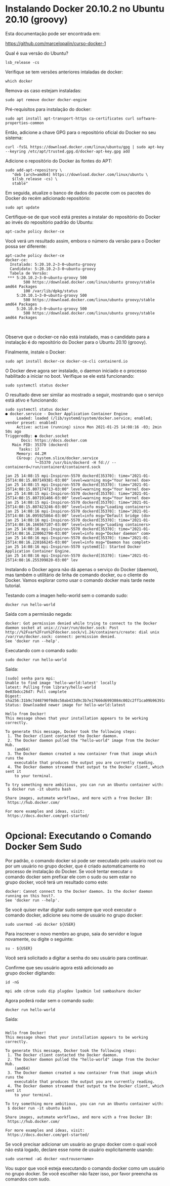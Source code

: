 # Instalando Docker 20.10.2 no Ubuntu 20.10 (groovy)

Esta documentação pode ser encontrada em:

https://github.com/marcelopalin/curso-docker-1

Qual é sua versão do Ubuntu?

```
lsb_release -cs
```

Verifique se tem versões anteriores intaladas de docker:

```
which docker
```

Remova-as caso estejam instaladas:

```
sudo apt remove docker docker-engine
```

Pré-requisitos para instalação do docker:

```
sudo apt install apt-transport-https ca-certificates curl software-properties-common
```

Então, adicione a chave GPG para o repositório oficial do Docker no seu sistema:

```
curl -fsSL https://download.docker.com/linux/ubuntu/gpg | sudo apt-key --keyring /etc/apt/trusted.gpg.d/docker-apt-key.gpg add
```


Adicione o repositório do Docker às fontes do APT:

```
sudo add-apt-repository \
   "deb [arch=amd64] https://download.docker.com/linux/ubuntu \
   $(lsb_release -cs) \
   stable"
```


Em seguida, atualize o banco de dados do pacote com os pacotes do Docker do recém adicionado repositório:

```
sudo apt update
```

Certifique-se de que você está prestes a instalar do repositório do Docker ao invés do repositório padrão do Ubuntu:

```
apt-cache policy docker-ce
```

Você verá um resultado assim, embora o número da versão para o Docker possa ser diferente:

```
apt-cache policy docker-ce
docker-ce:
  Instalado: 5:20.10.2~3-0~ubuntu-groovy
  Candidato: 5:20.10.2~3-0~ubuntu-groovy
  Tabela de Versão:
 *** 5:20.10.2~3-0~ubuntu-groovy 500
        500 https://download.docker.com/linux/ubuntu groovy/stable amd64 Packages
        100 /var/lib/dpkg/status
     5:20.10.1~3-0~ubuntu-groovy 500
        500 https://download.docker.com/linux/ubuntu groovy/stable amd64 Packages
     5:20.10.0~3-0~ubuntu-groovy 500
        500 https://download.docker.com/linux/ubuntu groovy/stable amd64 Packages
```
 

Observe que o docker-ce não está instalado, mas o candidato para a instalação é do repositório do Docker para o Ubuntu 20.10 (groovy).

Finalmente, instale o Docker:

```
sudo apt install docker-ce docker-ce-cli containerd.io
```


O Docker deve agora ser instalado, o daemon iniciado e o processo habilitado a iniciar no boot. Verifique se ele está funcionando:

```
sudo systemctl status docker
```

O resultado deve ser similar ao mostrado a seguir, mostrando que o serviço está ativo e funcionando:

```
sudo systemctl status docker
● docker.service - Docker Application Container Engine
     Loaded: loaded (/lib/systemd/system/docker.service; enabled; vendor preset: enabled)
     Active: active (running) since Mon 2021-01-25 14:08:16 -03; 2min 50s ago
TriggeredBy: ● docker.socket
       Docs: https://docs.docker.com
   Main PID: 35370 (dockerd)
      Tasks: 17
     Memory: 44.2M
     CGroup: /system.slice/docker.service
             └─35370 /usr/bin/dockerd -H fd:// --containerd=/run/containerd/containerd.sock

jan 25 14:08:15 mpi-Inspiron-5570 dockerd[35370]: time="2021-01-25T14:08:15.807149381-03:00" level=warning msg="Your kernel doe>
jan 25 14:08:15 mpi-Inspiron-5570 dockerd[35370]: time="2021-01-25T14:08:15.807174713-03:00" level=warning msg="Your kernel doe>
jan 25 14:08:15 mpi-Inspiron-5570 dockerd[35370]: time="2021-01-25T14:08:15.807191466-03:00" level=warning msg="Your kernel doe>
jan 25 14:08:15 mpi-Inspiron-5570 dockerd[35370]: time="2021-01-25T14:08:15.807423246-03:00" level=info msg="Loading containers>
jan 25 14:08:16 mpi-Inspiron-5570 dockerd[35370]: time="2021-01-25T14:08:16.095925864-03:00" level=info msg="Default bridge (do>
jan 25 14:08:16 mpi-Inspiron-5570 dockerd[35370]: time="2021-01-25T14:08:16.166567107-03:00" level=info msg="Loading containers>
jan 25 14:08:16 mpi-Inspiron-5570 dockerd[35370]: time="2021-01-25T14:08:16.220062798-03:00" level=info msg="Docker daemon" com>
jan 25 14:08:16 mpi-Inspiron-5570 dockerd[35370]: time="2021-01-25T14:08:16.220166245-03:00" level=info msg="Daemon has complet>
jan 25 14:08:16 mpi-Inspiron-5570 systemd[1]: Started Docker Application Container Engine.
jan 25 14:08:16 mpi-Inspiron-5570 dockerd[35370]: time="2021-01-25T14:08:16.255399820-03:00" lev

```

Instalando o Docker agora não dá apenas o serviço do Docker (daemon), mas também o utilitário de linha de comando docker, ou o cliente do Docker. Vamos explorar como usar o comando docker mais tarde neste tutorial.

Testando com a imagen hello-world sem o comando sudo:

```
docker run hello-world
```

Saída com a permissão negada:

```
docker: Got permission denied while trying to connect to the Docker daemon socket at unix:///var/run/docker.sock: Post http://%2Fvar%2Frun%2Fdocker.sock/v1.24/containers/create: dial unix /var/run/docker.sock: connect: permission denied.
See 'docker run --help'.
```

Executando com o comando sudo:

```
sudo docker run hello-world
```

Saída:
```
[sudo] senha para mpi: 
Unable to find image 'hello-world:latest' locally
latest: Pulling from library/hello-world
0e03bdcc26d7: Pull complete 
Digest: sha256:31b9c7d48790f0d8c50ab433d9c3b7e17666d6993084c002c2ff1ca09b96391d
Status: Downloaded newer image for hello-world:latest

Hello from Docker!
This message shows that your installation appears to be working correctly.

To generate this message, Docker took the following steps:
 1. The Docker client contacted the Docker daemon.
 2. The Docker daemon pulled the "hello-world" image from the Docker Hub.
    (amd64)
 3. The Docker daemon created a new container from that image which runs the
    executable that produces the output you are currently reading.
 4. The Docker daemon streamed that output to the Docker client, which sent it
    to your terminal.

To try something more ambitious, you can run an Ubuntu container with:
 $ docker run -it ubuntu bash

Share images, automate workflows, and more with a free Docker ID:
 https://hub.docker.com/

For more examples and ideas, visit:
 https://docs.docker.com/get-started/
```

# Opcional: Executando o Comando Docker Sem Sudo 

Por padrão, o comando docker só pode ser executado pelo usuário root ou por um usuário no grupo docker, que é criado automaticamente no processo de instalação do Docker. Se você tentar executar o comando docker sem prefixar ele com o sudo ou sem estar no grupo docker, você terá um resultado como este:

```
docker: Cannot connect to the Docker daemon. Is the docker daemon running on this host?.
See 'docker run --help'.
```

Se você quiser evitar digitar sudo sempre que você executar o comando docker, adicione seu nome de usuário no grupo docker:

```
sudo usermod -aG docker ${USER}
```

Para inscrever o novo membro ao grupo, saia do servidor e logue novamente, ou digite o seguinte:

```
su - ${USER}
```

Você será solicitado a digitar a senha do seu usuário para continuar.

Confirme que seu usuário agora está adicionado ao grupo docker digitando:

```
id -nG
```

```
mpi adm cdrom sudo dip plugdev lpadmin lxd sambashare docker
```

Agora poderá rodar sem o comando sudo:

```
docker run hello-world
```

Saída:
```

Hello from Docker!
This message shows that your installation appears to be working correctly.

To generate this message, Docker took the following steps:
 1. The Docker client contacted the Docker daemon.
 2. The Docker daemon pulled the "hello-world" image from the Docker Hub.
    (amd64)
 3. The Docker daemon created a new container from that image which runs the
    executable that produces the output you are currently reading.
 4. The Docker daemon streamed that output to the Docker client, which sent it
    to your terminal.

To try something more ambitious, you can run an Ubuntu container with:
 $ docker run -it ubuntu bash

Share images, automate workflows, and more with a free Docker ID:
 https://hub.docker.com/

For more examples and ideas, visit:
 https://docs.docker.com/get-started/
```

Se você precisar adicionar um usuário ao grupo docker com o qual você não está logado, declare esse nome de usuário explicitamente usando:

```
sudo usermod -aG docker <outrousername>
```

Vou supor que você esteja executando o comando docker como um usuário no grupo docker. Se você escolher não fazer isso, por favor preencha os comandos com sudo.

